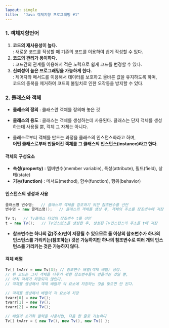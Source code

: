 ```yaml
---
layout: single
title:  "Java 객체지향 프로그래밍 #1"
---
```

### 1. 객체지향언어
1. **코드의 재사용성이 높다.**  
   : 새로운 코드를 작성할 때 기존의 코드를 이용하여 쉽게 작성할 수 있다. 
2. **코드의 관리가 용이하다.**  
   : 코드간의 관계를 이용해서 적은 노력으로 쉽게 코드를 변경할 수 있다.
3. **신뢰성이 높은 프로그래밍을 가능하게 한다.**  
   : 제어자와 메서드를 이용해서 데이터를 보호하고 올바른 값을 유지하도록 하며,  
     코드의 중복을 제거하여 코드의 불일치로 인한 오작동을 방지할 수 있다.

### 2. 클래스와 객체
- **클래스의 정의** : 클래스란 객체를 정의해 놓은 것
- **클래스의 용도** : 클래스는 객체를 생성하는데 사용된다.
클래스는 단지 객체를 생성하는데 사용될 뿐, 객체 그 자체는 아니다.

- 클래스로부터 객체를 만드는 과정을 클래스의 인스턴스화라고 하며,  
   **어떤 클래스로부터 만들어진 객체를 그 클래스의 인스턴스(instance)라고 한다.**

#### 객체의 구성요소
- **속성(property)** : 멤버변수(member variable), 특성(attribute), 필드(field), 상태(state)
- **기능(function)** : 메서드(method), 함수(function), 행위(behavior)

#### 인스턴스의 생성과 사용
```java
클래스명 변수명;   // 클래스의 객체를 참조하기 위한 참조변수를 선언
변수명 = new 클래스명();   // 클래스의 객체를 생성 후, 객체의 주소를 참조변수에 저장

Tv t;   // Tv클래스 타입의 참조변수 t를 선언
t = new Tv();   // Tv인스턴스를 생성한 후, 생성된 Tv인스턴스의 주소를 t에 저장
```
- **참조변수는 하나의 값(주소)만이 저장될 수 있으므로
둘 이상의 참조변수가 하나의 인스턴스를 가리키는(참조하는) 것은 가능하지만
하나의 참조변수로 여러 개의 인스턴스를 가리키는 것은 가능하지 않다.**

#### 객체 배열
```java
Tv[] tvArr = new Tv[3]; // 참조변수 배열(객체 배열) 생성. 
// 위 코드는 그저 객체를 다루기 위한 참조변수들이 만들어진 것일 뿐,
// 아직 객체가 저장되지 않았다. 
// 객체를 생성해서 객체 배열의 각 요소에 저장하는 것을 잊으면 안 된다.

// 객체를 생성해서 배열의 각 요소에 저장
tvarr[0] = new Tv();
tvarr[1] = new Tv();
tvarr[2] = new Tv();

// 배열의 초기화 블럭을 사용하면, 다음 한 줄로 가능하다
Tv[] tvArr = { new Tv(), new Tv(), new Tv() };
```
